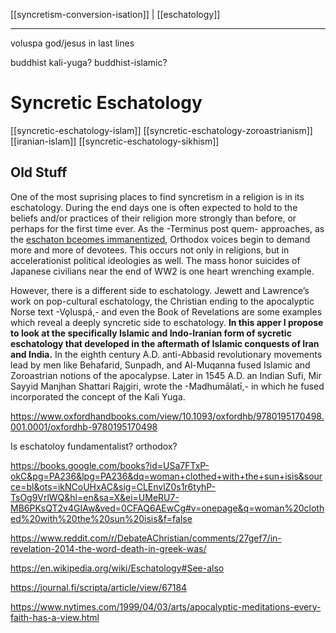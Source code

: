 [[syncretism-conversion-isation]] | [[eschatology]]

---

voluspa god/jesus in last lines


buddhist kali-yuga? buddhist-islamic?

# Syncretic Eschatology

[[syncretic-eschatology-islam]]
[[syncretic-eschatology-zoroastrianism]]
[[iranian-islam]]
[[syncretic-eschatology-sikhism]]

## Old Stuff


      

One of the most suprising places to find syncretism in a religion is in its eschatology. During the end days one is often expected to hold to the beliefs and/or practices of their religion more strongly than before, or perhaps for the first time ever. As the -Terminus post quem- approaches, as the [eschaton bceomes immanentized](https://en.wikipedia.org/wiki/Immanentize-the-eschaton), Orthodox voices begin to demand more and more of devotees. This occurs not only in religions, but in accelerationist political ideologies as well. The mass honor suicides of Japanese civilians near the end of WW2 is one heart wrenching example. 

However, there is a different side to eschatology. Jewett and Lawrence’s work on pop-cultural eschatology, the Christian ending to the apocalyptic Norse text -Vǫluspá,- and even the Book of Revelations are some examples which reveal a deeply syncretic side to eschatology. **In this apper I propose to look at the specifically Islamic and Indo-Iranian form of sycretic eschatology that developed in the aftermath of Islamic conquests of Iran and India.** In the eighth century A.D. anti-Abbasid revolutionary movements lead by men like Behafarid, Sunpadh, and Al-Muqanna fused Islamic and Zoroastrian notions of the apocalypse. Later in 1545 A.D. an Indian Sufi, Mir Sayyid Manjhan Shattari Rajgiri, wrote the -Madhumālatī,- in which he fused incorporated the concept of the Kali Yuga.


https://www.oxfordhandbooks.com/view/10.1093/oxfordhb/9780195170498.001.0001/oxfordhb-9780195170498


Is eschatoloy fundamentalist? orthodox?

https://books.google.com/books?id=USa7FTxP-okC&pg=PA236&lpg=PA236&dq=woman+clothed+with+the+sun+isis&source=bl&ots=ikNCoUHxAC&sig=CLEnvlZ0s1r6tyhP-TsOg9VrlWQ&hl=en&sa=X&ei=UMeRU7-MB6PKsQT2v4GIAw&ved=0CFAQ6AEwCg#v=onepage&q=woman%20clothed%20with%20the%20sun%20isis&f=false


https://www.reddit.com/r/DebateAChristian/comments/27gef7/in-revelation-2014-the-word-death-in-greek-was/


https://en.wikipedia.org/wiki/Eschatology#See-also

https://journal.fi/scripta/article/view/67184

https://www.nytimes.com/1999/04/03/arts/apocalyptic-meditations-every-faith-has-a-view.html